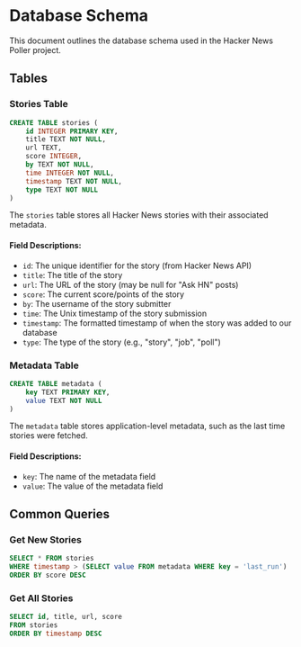 # Database Schema

This document outlines the database schema used in the Hacker News Poller project.

## Tables

### Stories Table

```sql
CREATE TABLE stories (
    id INTEGER PRIMARY KEY,
    title TEXT NOT NULL,
    url TEXT,
    score INTEGER,
    by TEXT NOT NULL,
    time INTEGER NOT NULL,
    timestamp TEXT NOT NULL,
    type TEXT NOT NULL
)
```

The `stories` table stores all Hacker News stories with their associated metadata.

#### Field Descriptions:

- `id`: The unique identifier for the story (from Hacker News API)
- `title`: The title of the story
- `url`: The URL of the story (may be null for "Ask HN" posts)
- `score`: The current score/points of the story
- `by`: The username of the story submitter
- `time`: The Unix timestamp of the story submission
- `timestamp`: The formatted timestamp of when the story was added to our database
- `type`: The type of the story (e.g., "story", "job", "poll")

### Metadata Table

```sql
CREATE TABLE metadata (
    key TEXT PRIMARY KEY,
    value TEXT NOT NULL
)
```

The `metadata` table stores application-level metadata, such as the last time stories were fetched.

#### Field Descriptions:

- `key`: The name of the metadata field
- `value`: The value of the metadata field

## Common Queries

### Get New Stories

```sql
SELECT * FROM stories 
WHERE timestamp > (SELECT value FROM metadata WHERE key = 'last_run')
ORDER BY score DESC
```

### Get All Stories

```sql
SELECT id, title, url, score 
FROM stories 
ORDER BY timestamp DESC
```